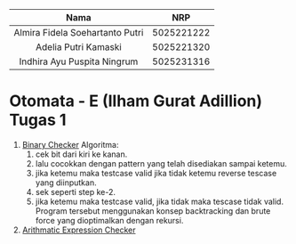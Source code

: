   | Nama                      | NRP        |
  |:-------------------------:|:----------:|
  | Almira Fidela Soehartanto Putri | 5025221222 |
  | Adelia Putri Kamaski        | 5025221320 |
  | Indhira Ayu Puspita Ningrum | 5025231316 |
  
  # Otomata - E (Ilham Gurat Adillion) Tugas 1

1. [Binary Checker](BinaryChecker.cpp)
   Algoritma:
   1. cek bit dari kiri ke kanan.
   2. lalu cocokkan dengan pattern yang telah disediakan sampai ketemu.
   3. jika ketemu maka testcase valid jika tidak ketemu reverse tescase yang diinputkan.
   4. sek seperti step ke-2.
   5. jika ketemu maka testcase valid, jika tidak maka tescase tidak valid.
  Program tersebut menggunakan konsep backtracking dan brute force yang dioptimalkan dengan rekursi.
2. [Arithmatic Expression Checker](ARITHMETIC.PY)
